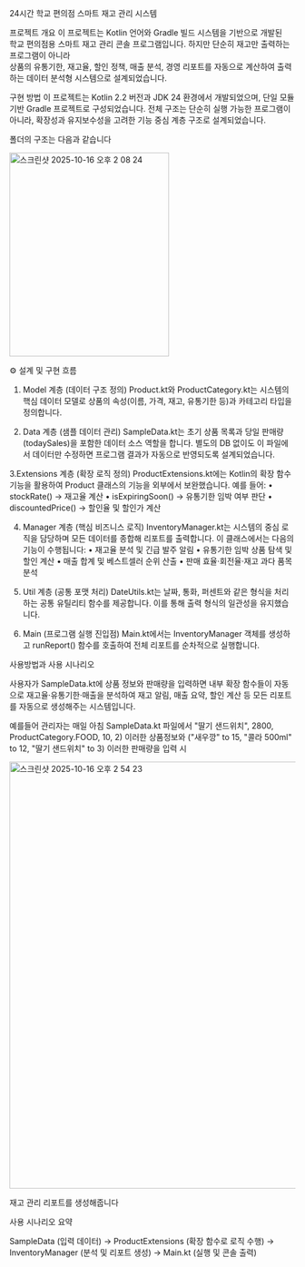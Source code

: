 24시간 학교 편의점 스마트 재고 관리 시스템

프로젝트 개요
이 프로젝트는 Kotlin 언어와 Gradle 빌드 시스템을 기반으로 개발된  
학교 편의점용 스마트 재고 관리 콘솔 프로그램입니다. 
하지만 단순히 재고만 출력하는 프로그램이 아니라  
상품의 유통기한, 재고율, 할인 정책, 매출 분석, 경영 리포트를 자동으로 계산하여 출력하는 데이터 분석형 시스템으로 설계되었습니다.

구현 방법
이 프로젝트는 Kotlin 2.2 버전과 JDK 24 환경에서 개발되었으며,
단일 모듈 기반 Gradle 프로젝트로 구성되었습니다.
전체 구조는 단순히 실행 가능한 프로그램이 아니라,
확장성과 유지보수성을 고려한 기능 중심 계층 구조로 설계되었습니다.

폴더의 구조는 다음과 같습니다

<img width="281" height="359" alt="스크린샷 2025-10-16 오후 2 08 24" src="https://github.com/user-attachments/assets/501bd530-099f-45d3-9917-5f6ff9861200" />

⚙️ 설계 및 구현 흐름

1. Model 계층 (데이터 구조 정의)
Product.kt와 ProductCategory.kt는 시스템의 핵심 데이터 모델로 상품의 속성(이름, 가격, 재고, 유통기한 등)과 카테고리 타입을 정의합니다.

2. Data 계층 (샘플 데이터 관리)
SampleData.kt는 초기 상품 목록과 당일 판매량(todaySales)을 포함한 데이터 소스 역할을 합니다.
별도의 DB 없이도 이 파일에서 데이터만 수정하면 프로그램 결과가 자동으로 반영되도록 설계되었습니다.

3.Extensions 계층 (확장 로직 정의)
ProductExtensions.kt에는 Kotlin의 확장 함수 기능을 활용하여 Product 클래스의 기능을 외부에서 보완했습니다.
예를 들어:
	•	stockRate() → 재고율 계산
	•	isExpiringSoon() → 유통기한 임박 여부 판단
	•	discountedPrice() → 할인율 및 할인가 계산

4. Manager 계층 (핵심 비즈니스 로직)
InventoryManager.kt는 시스템의 중심 로직을 담당하며 모든 데이터를 종합해 리포트를 출력합니다.
이 클래스에서는 다음의 기능이 수행됩니다:
	•	재고율 분석 및 긴급 발주 알림
	•	유통기한 임박 상품 탐색 및 할인 계산
	•	매출 합계 및 베스트셀러 순위 산출
	•	판매 효율·회전율·재고 과다 품목 분석

5. Util 계층 (공통 포맷 처리)
DateUtils.kt는 날짜, 통화, 퍼센트와 같은 형식을 처리하는 공통 유틸리티 함수를 제공합니다.
이를 통해 출력 형식의 일관성을 유지했습니다.

6. Main (프로그램 실행 진입점)
Main.kt에서는 InventoryManager 객체를 생성하고 runReport() 함수를 호출하여 전체 리포트를 순차적으로 실행합니다.

사용방법과 사용 시나리오

사용자가 SampleData.kt에 상품 정보와 판매량을 입력하면 내부 확장 함수들이 자동으로 재고율·유통기한·매출을 분석하여
재고 알림, 매출 요약, 할인 계산 등 모든 리포트를 자동으로 생성해주는 시스템입니다.

예를들어 관리자는 매일 아침 SampleData.kt 파일에서 "딸기 샌드위치", 2800, ProductCategory.FOOD, 10, 2) 이러한 상품정보와
("새우깡" to 15, "콜라 500ml" to 12, "딸기 샌드위치" to 3) 이러한 판매량을 입력 시 

<img width="543" height="752" alt="스크린샷 2025-10-16 오후 2 54 23" src="https://github.com/user-attachments/assets/b5407ac6-fbc8-473a-bc29-19b2e3e61105" />

재고 관리 리포트를 생성해줍니다

사용 시나리오 요약

SampleData (입력 데이터) -> ProductExtensions (확장 함수로 로직 수행) -> InventoryManager (분석 및 리포트 생성) -> Main.kt (실행 및 콘솔 출력)
